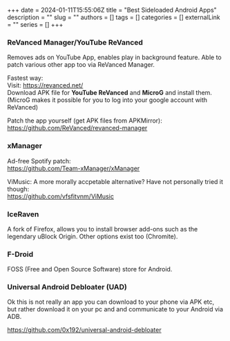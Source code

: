 +++ 
date = 2024-01-11T15:55:06Z
title = "Best Sideloaded Android Apps"
description = ""
slug = ""
authors = []
tags = []
categories = []
externalLink = ""
series = []
+++

### ReVanced Manager/YouTube ReVanced

Removes ads on YouTube App, enables play in background feature. Able to patch various other app too via ReVanced Manager.

Fastest way:  
Visit: https://revanced.net/  
Download APK file for **YouTube ReVanced** and **MicroG** and install them. (MicroG makes it possible for you to log into your google account with ReVanced)

Patch the app yourself (get APK files from APKMirror):  
https://github.com/ReVanced/revanced-manager


### xManager

Ad-free Spotify patch:  
https://github.com/Team-xManager/xManager

ViMusic: A more morally accpetable alternative? Have not personally tried it though:  
https://github.com/vfsfitvnm/ViMusic

### IceRaven

A fork of Firefox, allows you to install browser add-ons such as the legendary uBlock Origin. Other options exist too (Chromite).

### F-Droid

FOSS (Free and Open Source Software) store for Android.

### Universal Android Debloater (UAD)

Ok this is not really an app you can download to your phone via APK etc, but rather download it on your pc and and communicate to your Android via ADB.

https://github.com/0x192/universal-android-debloater
